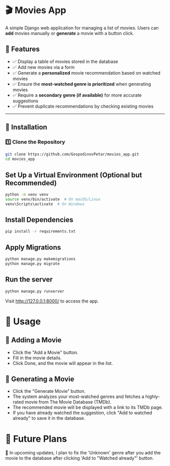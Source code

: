 # 🎬 Movies App

A simple Django web application for managing a list of movies. Users can **add** movies manually or **generate** a movie with a button click.

## 🚀 Features
- ✅ Display a table of movies stored in the database  
- ✅ Add new movies via a form  
- ✅ Generate a **personalized** movie recommendation based on watched movies  
- ✅ Ensure the **most-watched genre is prioritized** when generating movies  
- ✅ Require a **secondary genre (if available)** for more accurate suggestions  
- ✅ Prevent duplicate recommendations by checking existing movies  

---

## 📌 Installation

### 1️⃣ Clone the Repository
```bash
git clone https://github.com/GospodinovPetar/movies_app.git
cd movies_app
```

## Set Up a Virtual Environment (Optional but Recommended)
```bash
python -m venv venv
source venv/bin/activate  # On macOS/Linux
venv\Scripts\activate  # On Windows
```

## Install Dependencies
```bash
pip install -r requirements.txt
```

## Apply Migrations
```bash
python manage.py makemigrations
python manage.py migrate
```

## Run the server
```bash
python manage.py runserver
```

Visit http://127.0.0.1:8000/ to access the app.

# 📌 Usage

## 🎥 Adding a Movie
* Click the "Add a Movie" button.
* Fill in the movie details.
* Click Done, and the movie will appear in the list.
## 🔄 Generating a Movie
* Click the "Generate Movie" button.
* The system analyzes your most-watched genres and fetches a highly-rated movie from The Movie Database (TMDb).
* The recommended movie will be displayed with a link to its TMDb page.
* If you have already watched the suggestion, click "Add to watched already" to save it in the database.

# 📌 Future Plans
🚀 In upcoming updates, I plan to fix the 'Unknown' genre after you add the movie to the database after clicking 'Add to "Watched already"' button.
